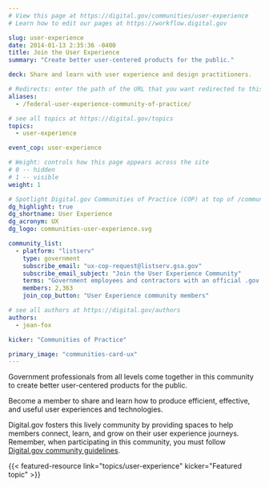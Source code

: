 ```yaml
---
# View this page at https://digital.gov/communities/user-experience
# Learn how to edit our pages at https://workflow.digital.gov

slug: user-experience
date: 2014-01-13 2:35:36 -0400
title: Join the User Experience
summary: "Create better user-centered products for the public."

deck: Share and learn with user experience and design practitioners.

# Redirects: enter the path of the URL that you want redirected to this page
aliases:
  - /federal-user-experience-community-of-practice/

# see all topics at https://digital.gov/topics
topics:
  - user-experience

event_cop: user-experience

# Weight: controls how this page appears across the site
# 0 -- hidden
# 1 -- visible
weight: 1

# Spotlight Digital.gov Communities of Practice (COP) at top of /communities
dg_highlight: true
dg_shortname: User Experience
dg_acronym: UX
dg_logo: communities-user-experience.svg

community_list:
  - platform: "listserv"
    type: government
    subscribe_email: "ux-cop-request@listserv.gsa.gov"
    subscribe_email_subject: "Join the User Experience Community"
    terms: "Government employees and contractors with an official .gov or .mil email are eligible to join."
    members: 2,363
    join_cop_button: "User Experience community members"

# see all authors at https://digital.gov/authors
authors:
  - jean-fox

kicker: "Communities of Practice"

primary_image: "communities-card-ux"
---
```


Government professionals from all levels come together in this community to create better user-centered products for the public.

Become a member to share and learn how to produce efficient, effective, and useful user experiences and technologies.

Digital.gov fosters this lively community by providing spaces to help members connect, learn, and grow on their user experience journeys. Remember, when participating in this community, you must follow [Digital.gov community guidelines](https://digital.gov/communities/community-guidelines/).

{{< featured-resource link="topics/user-experience" kicker="Featured topic" >}}

